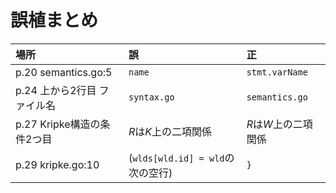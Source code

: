 # 誤植まとめ

|場所|誤|正|
|:---|:--|:--|
|p.20 semantics.go:5|`name`|`stmt.varName`|
|p.24 上から2行目 ファイル名|`syntax.go`|`semantics.go`|
|p.27 Kripke構造の条件2つ目|$R$は$K$上の二項関係|$R$は$W$上の二項関係|
|p.29 kripke.go:10|(`wlds[wld.id] = wld`の次の空行)|`}`|
